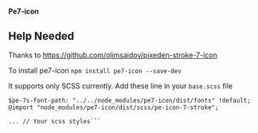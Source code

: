 #### Pe7-icon

## Help Needed

Thanks to https://github.com/olimsaidov/pixeden-stroke-7-icon

To install pe7-icon
```npm install pe7-icon --save-dev```

It supports only SCSS currently. Add these line in your `base.scss` file
```code-scss
$pe-7s-font-path: "../../node_modules/pe7-icon/dist/fonts" !default;
@import "node_modules/pe7-icon/dist/scss/pe-icon-7-stroke";

... // Your scss styles```